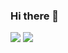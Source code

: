 ### Hi there 👋

<!--
**LeeHeonWoo1/LeeHeonWoo1** is a ✨ _special_ ✨ repository because its `README.md` (this file) appears on your GitHub profile.

Here are some ideas to get you started:

- 🔭 I’m currently working on ...
- 🌱 I’m currently learning ...
- 👯 I’m looking to collaborate on ...
- 🤔 I’m looking for help with ...
- 💬 Ask me about ...
- 📫 How to reach me: ...
- 😄 Pronouns: ...
- ⚡ Fun fact: ...
-->

<a href="https://github.com/LeeHeonWoo1" target="_blank"><img src="https://img.shields.io/badge/python-black?style=python&logo=python&logoColor=black"/></a>
<a href="https://github.com/LeeHeonWoo1" target="_blank"><img src="https://img.shields.io/badge/instagram-#E4405F?style=instagram&logo=instagram&logoColor=white"/></a>
